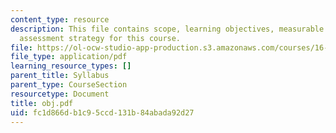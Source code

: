 ```yaml
---
content_type: resource
description: This file contains scope, learning objectives, measurable outcomes and
  assessment strategy for this course.
file: https://ol-ocw-studio-app-production.s3.amazonaws.com/courses/16-01-unified-engineering-i-ii-iii-iv-fall-2005-spring-2006/fc1d866db1c95ccd131b84abada92d27_obj.pdf
file_type: application/pdf
learning_resource_types: []
parent_title: Syllabus
parent_type: CourseSection
resourcetype: Document
title: obj.pdf
uid: fc1d866d-b1c9-5ccd-131b-84abada92d27
---
```

